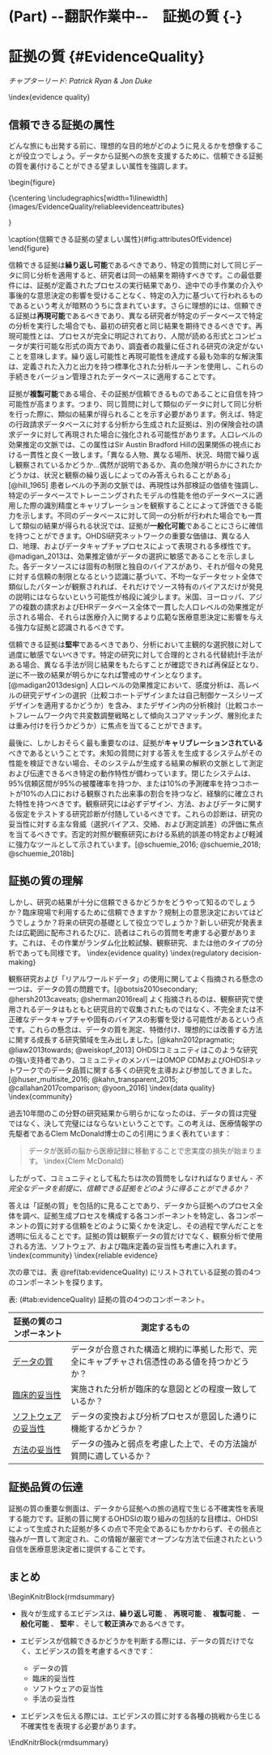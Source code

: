 # (Part) --翻訳作業中--　証拠の質 {-}

# 証拠の質 {#EvidenceQuality}

*チャプターリード: Patrick Ryan & Jon Duke*

\index{evidence quality}

## 信頼できる証拠の属性

どんな旅にも出発する前に、理想的な目的地がどのように見えるかを想像することが役立つでしょう。データから証拠への旅を支援するために、信頼できる証拠の質を裏付けることができる望ましい属性を強調します。

\begin{figure}

{\centering \includegraphics[width=1\linewidth]{images/EvidenceQuality/reliableevidenceattributes} 

}

\caption{信頼できる証拠の望ましい属性}(\#fig:attributesOfEvidence)
\end{figure}

信頼できる証拠は**繰り返し可能**であるべきであり、特定の質問に対して同じデータに同じ分析を適用すると、研究者は同一の結果を期待すべきです。この最低要件には、証拠が定義されたプロセスの実行結果であり、途中での手作業の介入や事後的な意思決定の影響を受けることなく、特定の入力に基づいて行われるものであるという考えが暗黙のうちに含まれています。さらに理想的には、信頼できる証拠は**再現可能**であるべきであり、異なる研究者が特定のデータベースで特定の分析を実行した場合でも、最初の研究者と同じ結果を期待できるべきです。再現可能性とは、プロセスが完全に明記されており、人間が読める形式とコンピュータが実行可能な形式の両方であり、調査者の裁量に任される研究の決定がないことを意味します。繰り返し可能性と再現可能性を達成する最も効率的な解決策は、定義された入力と出力を持つ標準化された分析ルーチンを使用し、これらの手続きをバージョン管理されたデータベースに適用することです。

証拠が**複製可能**である場合、その証拠が信頼できるものであることに自信を持つ可能性が高まります。つまり、同じ質問に対して類似のデータに対して同じ分析を行った際に、類似の結果が得られることを示す必要があります。例えば、特定の行政請求データベースに対する分析から生成された証拠は、別の保険会社の請求データに対して再現された場合に強化される可能性があります。人口レベルの効果推定の文脈では、この属性はSir Austin Bradford Hillの因果関係の視点における一貫性と良く一致します。「異なる人物、異なる場所、状況、時間で繰り返し観察されているかどうか…偶然が説明であるか、真の危険が明らかにされたかどうかは、状況と観察の繰り返しによってのみ答えられることがある」[@hill_1965] 患者レベルの予測の文脈では、再現性は外部検証の価値を強調し、特定のデータベースでトレーニングされたモデルの性能を他のデータベースに適用した際の識別精度とキャリブレーションを観察することによって評価できる能力を示します。不同のデータベースに対して同一の分析が行われた場合でも一貫して類似の結果が得られる状況では、証拠が**一般化可能**であることにさらに確信を持つことができます。OHDSI研究ネットワークの重要な価値は、異なる人口、地理、およびデータキャプチャプロセスによって表現される多様性です。@madigan_2013は、効果推定値がデータの選択に敏感であることを示しました。各データソースには固有の制限と独自のバイアスがあり、それが個々の発見に対する信頼の制限となるという認識に基づいて、不均一なデータセット全体で類似したパターンが観察されれば、それだけでソース特有のバイアスだけが発見の説明にはならないという可能性が格段に減少します。米国、ヨーロッパ、アジアの複数の請求およびEHRデータベース全体で一貫した人口レベルの効果推定が示される場合、それらは医療介入に関するより広範な医療意思決定に影響を与える強力な証拠と認識されるべきです。

信頼できる証拠は**堅牢**であるべきであり、分析において主観的な選択肢に対して過度に敏感でないべきです。特定の研究に対して合理的とされる代替統計手法がある場合、異なる手法が同じ結果をもたらすことが確認できれば再保証となり、逆に不一致の結果が明らかになれば警戒のサインとなります。[@madigan2013design] 人口レベルの効果推定において、感度分析は、高レベルの研究デザインの選択（比較コホートデザインまたは自己制御ケースシリーズデザインを適用するかどうか）を含み、またデザイン内の分析検討（比較コホートフレームワーク内で共変数調整戦略として傾向スコアマッチング、層別化または重み付けを行うかどうか）に焦点を当てることができます。

最後に、しかしおそらく最も重要なのは、証拠が**キャリブレーションされている**べきであるということです。未知の質問に対する答えを生成するシステムがその性能を検証できない場合、そのシステムが生成する結果の解釈の文脈として測定および伝達できるべき特定の動作特性が備わっています。閉じたシステムは、95%信頼区間が95%の被覆確率を持つか、または10%の予測確率を持つコホートが10%の人口における観察された出来事の割合を持つなど、経験的に確立された特性を持つべきです。観察研究には必ずデザイン、方法、およびデータに関する仮定をテストする研究診断が付随しているべきです。これらの診断は、研究の妥当性に対する主な脅威（選択バイアス、交絡、および測定誤差）の評価に焦点を当てるべきです。否定的対照が観察研究における系統的誤差の特定および軽減に強力なツールとして示されています。[@schuemie_2016; @schuemie_2018; @schuemie_2018b]

## 証拠の質の理解

しかし、研究の結果が十分に信頼できるかどうかをどうやって知るのでしょうか？臨床現場で利用するために信頼できますか？規制上の意思決定においてはどうでしょうか？将来の研究の基礎として役立つでしょうか？新しい研究が発表または広範囲に配布されるたびに、読者はこれらの質問を考慮する必要があります。これは、その作業がランダム化比較試験、観察研究、または他のタイプの分析であっても同様です。 \index{evidence quality} \index{regulatory decision-making}

観察研究および「リアルワールドデータ」の使用に関してよく指摘される懸念の一つは、データの質の問題です。[@botsis2010secondary; @hersh2013caveats; @sherman2016real] よく指摘されるのは、観察研究で使用されるデータはもともと研究目的で収集されたものではなく、不完全または不正確なデータキャプチャや固有のバイアスの影響を受ける可能性があるという点です。これらの懸念は、データの質を測定、特徴付け、理想的には改善する方法に関する成長する研究領域を生み出しました。[@kahn2012pragmatic; @liaw2013towards; @weiskopf_2013] OHDSIコミュニティはこのような研究の強い支持者であり、コミュニティのメンバーはOMOP CDMおよびOHDSIネットワークでのデータ品質に関する多くの研究を主導および参加してきました。[@huser_multisite_2016; @kahn_transparent_2015; @callahan2017comparison; @yoon_2016] \index{data quality} \index{community}

過去10年間のこの分野の研究結果から明らかになったのは、データの質は完璧ではなく、決して完璧にはならないということです。この考えは、医療情報学の先駆者であるClem McDonald博士のこの引用にうまく表れています：

> データが医師の脳から医療記録に移動することで忠実度の損失が始まります。 \index{Clem McDonald}

したがって、コミュニティとして私たちは次の質問をしなければなりません - *不完全なデータを前提に、信頼できる証拠をどのように得ることができるか？*

答えは「証拠の質」を包括的に見ることであり、データから証拠へのプロセス全体を調べ、証拠生成プロセスを構成する各コンポーネントを特定し、各コンポーネントの質に対する信頼をどのように築くかを決定し、その過程で学んだことを透明に伝えることです。証拠の質は観察データの質だけでなく、観察分析で使用される方法、ソフトウェア、および臨床定義の妥当性も考慮に入れます。 \index{community} \index{reliable evidence}

次の章では、表 \@ref(tab:evidenceQuality) にリストされている証拠の質の4つのコンポーネントを探ります。

表: (\#tab:evidenceQuality) 証拠の質の4つのコンポーネント。

| 証拠の質のコンポーネント | 測定するもの                                                                                  |
|--------------------------------|-----------------------------------------------------------------------------------------------------------------------------|
| [データの質](DataQuality.html)         | データが合意された構造と規約に準拠した形で、完全にキャプチャされ信憑性のある値を持つかどうか？     |
| [臨床的妥当性](ClinicalValidity.html)       | 実施された分析が臨床的な意図とどの程度一致しているか？          |
| [ソフトウェアの妥当性](SoftwareValidity.html)       | データの変換および分析プロセスが意図した通りに機能するかどうか？        |
| [方法の妥当性](MethodValidity.html)       | データの強みと弱点を考慮した上で、その方法論が質問に適しているか？            |

## 証拠品質の伝達

証拠の質の重要な側面は、データから証拠への旅の過程で生じる不確実性を表現する能力です。証拠の質に関するOHDSIの取り組みの包括的な目標は、OHDSIによって生成された証拠が多くの点で不完全であるにもかかわらず、その弱点と強みが一貫して測定され、この情報が厳密でオープンな方法で伝達されたという自信を医療意思決定者に提供することです。
## まとめ

\BeginKnitrBlock{rmdsummary}
- 我々が生成するエビデンスは、**繰り返し可能** 、 **再現可能** 、 **複製可能** 、 **一般化可能** 、 **堅牢** 、そして**較正済み**であるべきです。

- エビデンスが信頼できるかどうかを判断する際には、データの質だけでなく、エビデンスの質を考慮するべきです：
    - データの質
    - 臨床的妥当性
    - ソフトウェアの妥当性
    - 手法の妥当性

- エビデンスを伝える際には、エビデンスの質に対する各種の挑戦から生じる不確実性を表現する必要があります。


\EndKnitrBlock{rmdsummary}
